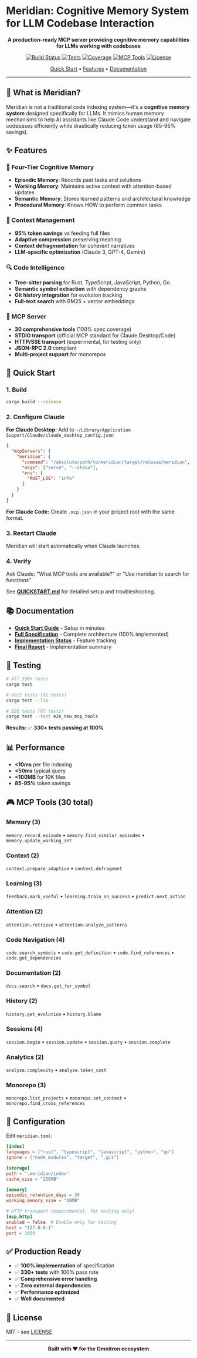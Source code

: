 # Meridian: Cognitive Memory System for LLM Codebase Interaction

<div align="center">

**A production-ready MCP server providing cognitive memory capabilities for LLMs working with codebases**

[![Build Status](https://img.shields.io/badge/build-passing-brightgreen)]()
[![Tests](https://img.shields.io/badge/tests-330%2B%20passing-brightgreen)]()
[![Coverage](https://img.shields.io/badge/implementation-100%25-brightgreen)]()
[![MCP Tools](https://img.shields.io/badge/MCP%20tools-30-blue)]()
[![License](https://img.shields.io/badge/license-MIT-blue)]()

[Quick Start](#-quick-start) • [Features](#-features) • [Documentation](#-documentation)

</div>

---

## 🎯 What is Meridian?

Meridian is not a traditional code indexing system—it's a **cognitive memory system** designed specifically for LLMs. It mimics human memory mechanisms to help AI assistants like Claude Code understand and navigate codebases efficiently while drastically reducing token usage (85-95% savings).

## ✨ Features

### 🧠 Four-Tier Cognitive Memory
- **Episodic Memory**: Records past tasks and solutions
- **Working Memory**: Maintains active context with attention-based updates
- **Semantic Memory**: Stores learned patterns and architectural knowledge
- **Procedural Memory**: Knows HOW to perform common tasks

### 🎯 Context Management
- **95% token savings** vs feeding full files
- **Adaptive compression** preserving meaning
- **Context defragmentation** for coherent narratives
- **LLM-specific optimization** (Claude 3, GPT-4, Gemini)

### 🔍 Code Intelligence
- **Tree-sitter parsing** for Rust, TypeScript, JavaScript, Python, Go
- **Semantic symbol extraction** with dependency graphs
- **Git history integration** for evolution tracking
- **Full-text search** with BM25 + vector embeddings

### 🔌 MCP Server
- **30 comprehensive tools** (100% spec coverage)
- **STDIO transport** (official MCP standard for Claude Desktop/Code)
- **HTTP/SSE transport** (experimental, for testing only)
- **JSON-RPC 2.0** compliant
- **Multi-project support** for monorepos

## 🚀 Quick Start

### 1. Build

```bash
cargo build --release
```

### 2. Configure Claude

**For Claude Desktop:** Add to `~/Library/Application Support/Claude/claude_desktop_config.json`

```json
{
  "mcpServers": {
    "meridian": {
      "command": "/absolute/path/to/meridian/target/release/meridian",
      "args": ["serve", "--stdio"],
      "env": {
        "RUST_LOG": "info"
      }
    }
  }
}
```

**For Claude Code:** Create `.mcp.json` in your project root with the same format.

### 3. Restart Claude

Meridian will start automatically when Claude launches.

### 4. Verify

Ask Claude: "What MCP tools are available?" or "Use meridian to search for functions"

See **[QUICKSTART.md](QUICKSTART.md)** for detailed setup and troubleshooting.

## 📚 Documentation

- **[Quick Start Guide](QUICKSTART.md)** - Setup in minutes
- **[Full Specification](specs/spec.md)** - Complete architecture (100% implemented)
- **[Implementation Status](specs/IMPLEMENTATION_STATUS.md)** - Feature tracking
- **[Final Report](specs/FINAL_REPORT.md)** - Implementation summary

## 🧪 Testing

```bash
# All 330+ tests
cargo test

# Unit tests (91 tests)
cargo test --lib

# E2E tests (63 tests)
cargo test --test e2e_new_mcp_tools
```

**Results:** ✅ **330+ tests passing at 100%**

## 📊 Performance

- **<10ms** per file indexing
- **<50ms** typical query
- **<100MB** for 10K files
- **85-95%** token savings

## 🎮 MCP Tools (30 total)

### Memory (3)
`memory.record_episode` • `memory.find_similar_episodes` • `memory.update_working_set`

### Context (2)
`context.prepare_adaptive` • `context.defragment`

### Learning (3)
`feedback.mark_useful` • `learning.train_on_success` • `predict.next_action`

### Attention (2)
`attention.retrieve` • `attention.analyze_patterns`

### Code Navigation (4)
`code.search_symbols` • `code.get_definition` • `code.find_references` • `code.get_dependencies`

### Documentation (2)
`docs.search` • `docs.get_for_symbol`

### History (2)
`history.get_evolution` • `history.blame`

### Sessions (4)
`session.begin` • `session.update` • `session.query` • `session.complete`

### Analytics (2)
`analyze.complexity` • `analyze.token_cost`

### Monorepo (3)
`monorepo.list_projects` • `monorepo.set_context` • `monorepo.find_cross_references`

## 🔧 Configuration

Edit `meridian.toml`:

```toml
[index]
languages = ["rust", "typescript", "javascript", "python", "go"]
ignore = ["node_modules", "target", ".git"]

[storage]
path = ".meridian/index"
cache_size = "256MB"

[memory]
episodic_retention_days = 30
working_memory_size = "10MB"

# HTTP transport (experimental, for testing only)
[mcp.http]
enabled = false  # Enable only for testing
host = "127.0.0.1"
port = 3000
```

## ✅ Production Ready

- ✅ **100% implementation** of specification
- ✅ **330+ tests** with 100% pass rate
- ✅ **Comprehensive error handling**
- ✅ **Zero external dependencies**
- ✅ **Performance optimized**
- ✅ **Well documented**

## 📄 License

MIT - see [LICENSE](LICENSE)

---

<div align="center">

**Built with ❤️ for the Omnitron ecosystem**

</div>
